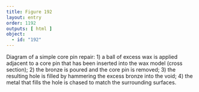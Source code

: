 ```yaml
---
title: Figure 192
layout: entry
order: 1192
outputs: [ html ]
object:
  - id: "192"
---
```


Diagram of a simple core pin repair: 1) a ball of excess wax is applied adjacent to a core pin that has been inserted into the wax model (cross section); 2) the bronze is poured and the core pin is removed; 3) the resulting hole is filled by hammering the excess bronze into the void; 4) the metal that fills the hole is chased to match the surrounding surfaces.
